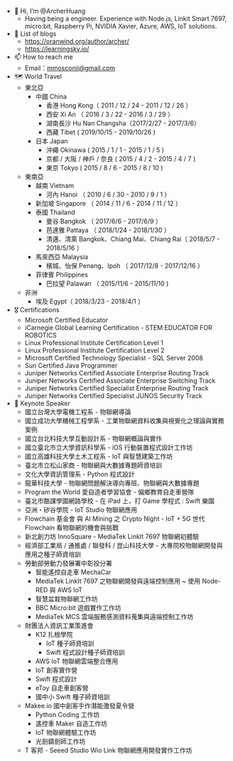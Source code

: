 - 👋 Hi, I’m @ArcherHuang
  - Having being a engineer. Experience with Node.js, Linkit Smart 7697, micro:bit, Raspberry Pi, NVIDIA Xavier, Azure, AWS, IoT solutions.
- 🌱  List of blogs
  - https://oranwind.org/author/archer/
  - https://learningsky.io/
- 📫 How to reach me 
  - Email：mmosconii@gmail.com
- 🗺 World Travel
  - 東北亞
    - 中國 China
      - 香港 Hong Kong（ 2011 / 12 / 24 - 2011 / 12 / 26 ）
      - 西安 Xi An （ 2016 / 3 / 22 - 2016 / 3 / 29 ）
      - 湖南長沙 Hu Nan Changsha（2017/2/27 - 2017/3/6）
      - 西藏 Tibet ( 2019/10/15 - 2019/10/26 )
    - 日本 Japan
      - 沖繩  Okinawa   ( 2015 / 1 / 1 - 2015 / 1 / 5 )
      - 京都 / 大阪 / 神戶 / 奈良  ( 2015 / 4 / 2 - 2015 / 4 / 7 )
      - 東京 Tokyo  ( 2015 / 8 / 6 - 2015 / 8 / 10 )
  - 東南亞
    - 越南 Vietnam
      - 河內 Hanoi （ 2010 / 6 / 30 - 2010 / 9 / 1 ）
    - 新加坡 Singapore （ 2014 / 11 / 6 - 2014 / 11 / 12 ）
    - 泰國 Thailand
      - 曼谷 Bangkok  （ 2017/6/6 - 2017/6/9 ）
      - 芭達雅 Pattaya （ 2018/1/24 - 2018/1/30 ）
      - 清邁、清萊 Bangkok、Chiang Mai、Chiang Rai（ 2018/5/7 - 2018/5/16 ）
    - 馬來西亞 Malaysia
      - 檳城、怡保 Penang、Ipoh （ 2017/12/8 - 2017/12/16 ）
    - 菲律賓 Philippines
      - 巴拉望 Palawan （ 2015/11/6 - 2015/11/10 ) 
  - 非洲
    - 埃及 Egypt（ 2018/3/23 - 2018/4/1 ）
- 🎖 Certifications
  - Microsoft Certified Educator
  - iCarnegie Global Learning Certification - STEM EDUCATOR FOR ROBOTICS 
  - Linux Professional Institute Certification Level 1
  - Linux Professional Institute Certification Level 2
  - Microsoft Certified Technology Specialist - SQL Server 2008
  - Sun Certified Java Programmer
  - Juniper Networks Certified Associate Enterprise Routing Track
  - Juniper Networks Certified Associate Enterprise Switching Track
  - Juniper Networks Certified Specialist Enterprise Routing Track
  - Juniper Networks Certified Specialist JUNOS Security Track
- 📣 Keynote Speaker
  - 國立台灣大學電機工程系 - 物聯網導論
  - 國立成功大學機械工程學系 - 工業物聯網資料收集與視覺化之理論與實務案例
  - 國立台北科技大學互動設計系 - 物聯網概論與實作
  - 國立臺北市立大學資訊科學系 - iOS 行動裝置程式設計工作坊
  - 國立高雄科技大學土木工程系 - IoT 與智慧建築工作坊
  - 臺北市立松山家商 - 物聯網與大數據專題師資培訓
  - 文化大學資訊管理系 - Python 程式設計
  - 龍華科技大學 - 物聯網問題解決導向專班、物聯網與大數據專題
  - Program the World 愛自造者學習協會  - 偏鄉教育自走車營隊
  - 臺北市酷課學園網路學校 - 在 iPad 上，打 Game 學程式 : Swift 樂園
  - 亞洲・矽谷學院 - IoT Studio 物聯網應用
  - Flowchain 基金會 與 AI Mining 之 Crypto Night - IoT + 5G 世代 Flowchain 看物聯網的機會與挑戰
  - 新北創力坊 InnoSquare - MediaTek LinkIt 7697 物聯網初體驗
  - 經濟部工業局 / 通推處 / 聯發科 / 崑山科技大學 - 大專院校物聯網開發與應用之種子師資培訓
  - 勞動部勞動力發展署中彰投分署
    - 智能遙控自走車 MechaCar
    - MediaTek LinkIt 7697 之物聯網開發與遠端控制應用 ~ 使用 Node-RED 與 AWS IoT
    - 智慧盆栽物聯網工作坊
    - BBC Micro:bit 遊戲實作工作坊
    - MediaTek  MCS 雲端服務感測資料蒐集與遠端控制工作坊
  - 財團法人資訊工業策進會
    - K12 扎根學院
      - IoT 種子師資培訓
      - Swift 程式設計種子師資培訓
    - AWS IoT 物聯網雲端整合應用
    - IoT 創客實作營
    - Swift 程式設計
    - eToy 自走車創客營
    - 國中小 Swift 種子師資培訓
  - Makee.io 國中創客手作潛能激發夏令營
    - Python Coding 工作坊
    - 遙控車 Maker 自造工作坊
    - IoT 物聯網體驗工作坊
    - 光劍鑄劍師工作坊
  - T 客邦 - Seeed Studio Wio Link 物聯網應用開發實作工作坊
<!---
ArcherHuang/ArcherHuang is a ✨ special ✨ repository because its `README.md` (this file) appears on your GitHub profile.
You can click the Preview link to take a look at your changes.
💞️ 
- 👀 I’m interested in ...
--->
